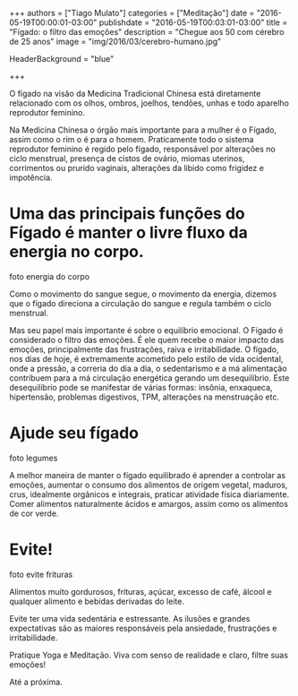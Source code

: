 +++
authors = ["Tiago Mulato"]
categories = ["Meditação"]
date = "2016-05-19T00:00:01-03:00"
publishdate = "2016-05-19T00:03:01-03:00"
title = "Fígado: o filtro das emoções"
description = "Chegue aos 50 com cérebro de 25 anos"
image = "img/2016/03/cerebro-humano.jpg"

HeaderBackground = "blue"


+++



O fígado na visão da Medicina Tradicional Chinesa está diretamente relacionado com os olhos, ombros, joelhos, tendões, unhas e todo aparelho reprodutor feminino.

Na Medicina Chinesa o órgão mais importante para a mulher é o Fígado, assim como o rim o é para o homem. Praticamente todo o sistema reprodutor feminino é regido pelo fígado, responsável por alterações no ciclo menstrual, presença de cistos de ovário, miomas uterinos, corrimentos ou prurido vaginais, alterações da libido como frigidez e impotência.

# Uma das principais funções do Fígado é manter o livre fluxo da energia no corpo.
foto energia do corpo

Como o movimento do sangue segue, o movimento da energia, dizemos que o fígado direciona a circulação do sangue e regula também o ciclo menstrual.

Mas seu papel mais importante é sobre o equilíbrio emocional. O Fígado é considerado o filtro das emoções. É ele quem recebe o maior impacto das emoções, principalmente das frustrações, raiva e irritabilidade. O fígado, nos dias de hoje, é extremamente acometido pelo estilo de vida ocidental, onde a pressão, a correria do dia a dia, o sedentarismo e a má alimentação contribuem para a má circulação energética gerando um desequilíbrio. Este desequilíbrio pode se manifestar de várias formas: insônia, enxaqueca, hipertensão, problemas digestivos, TPM, alterações na menstruação etc.

# Ajude seu fígado
foto legumes

A melhor maneira de manter o fígado equilibrado é aprender a controlar as emoções, aumentar o consumo dos alimentos de origem vegetal, maduros, crus, idealmente orgânicos e integrais, praticar atividade física diariamente. Comer alimentos naturalmente ácidos e amargos, assim como os alimentos de cor verde.

# Evite!
foto evite frituras

Alimentos muito gordurosos, frituras, açúcar, excesso de café, álcool e qualquer alimento e bebidas derivadas do leite.

Evite ter uma vida sedentária e estressante. As ilusões e grandes expectativas são as maiores responsáveis pela ansiedade, frustrações e irritabilidade.

Pratique Yoga e Meditação. Viva com senso de realidade e claro, filtre suas emoções!


Até a próxima.
